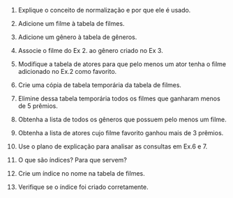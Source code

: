 1. Explique o conceito de normalização e por que ele é usado.

2. Adicione um filme à tabela de filmes.
3. Adicione um gênero à tabela de gêneros.
4. Associe o filme do Ex 2. ao gênero criado no Ex 3.
5. Modifique a tabela de atores para que pelo menos um ator tenha o filme adicionado no Ex.2 como favorito.
6. Crie uma cópia de tabela temporária da tabela de filmes.
7. Elimine dessa tabela temporária todos os filmes que ganharam menos de 5 prêmios.
8. Obtenha a lista de todos os gêneros que possuem pelo menos um filme.
9. Obtenha a lista de atores cujo filme favorito ganhou mais de 3 prêmios.
10. Use o plano de explicação para analisar as consultas em Ex.6 e 7.
11. O que são índices? Para que servem?
12. Crie um índice no nome na tabela de filmes.
13. Verifique se o índice foi criado corretamente.


